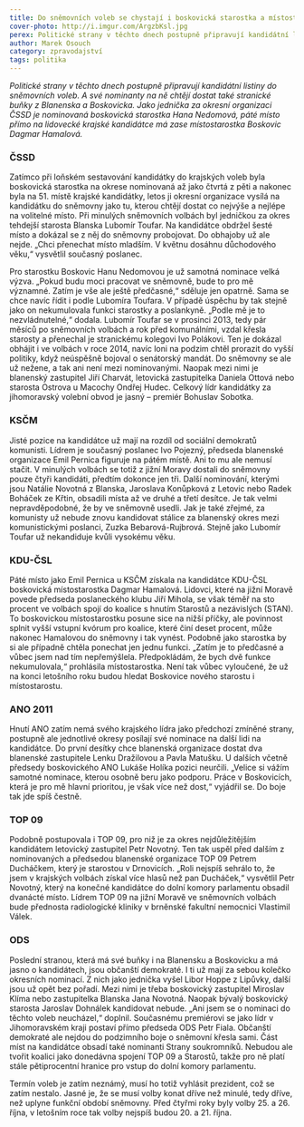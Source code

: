 ```yaml
---
title: Do sněmovních voleb se chystají i boskovická starostka a místostarostka
cover-photo: http://i.imgur.com/ArgzbKsl.jpg
perex: Politické strany v těchto dnech postupně připravují kandidátní listiny do sněmovních voleb. A své nominanty na ně chtějí dostat také stranické buňky z Blanenska a Boskovicka.
author: Marek Osouch
category: zpravodajství
tags: politika
---
```


*Politické strany v těchto dnech postupně připravují kandidátní listiny do sněmovních voleb. A své nominanty na ně chtějí dostat také stranické buňky z Blanenska a Boskovicka. Jako jednička za okresní organizaci ČSSD je nominovaná boskovická starostka Hana Nedomová, páté místo přímo na lidovecké krajské kandidátce má zase místostarostka Boskovic Dagmar Hamalová.*

### ČSSD

Zatímco při loňském sestavování kandidátky do krajských voleb byla boskovická starostka na okrese nominovaná až jako čtvrtá z pěti a nakonec byla na 51. místě krajské kandidátky, letos ji okresní organizace vysílá na kandidátku do sněmovny jako tu, kterou chtějí dostat co nejvýše a nejlépe na volitelné místo. Při minulých sněmovních volbách byl jedničkou za okres tehdejší starosta Blanska Lubomír Toufar. Na kandidátce obdržel šesté místo a dokázal se z něj do sněmovny probojovat. Do obhajoby už ale nejde. „Chci přenechat místo mladším. V květnu dosáhnu důchodového věku,“ vysvětlil současný poslanec.

Pro starostku Boskovic Hanu Nedomovou je už samotná nominace velká výzva. „Pokud budu moci pracovat ve sněmovně, bude to pro mě významné. Zatím je vše ale ještě předčasné,“ sděluje jen opatrně. Sama se chce navíc řídit i podle Lubomíra Toufara. V případě úspěchu by tak stejně jako on nekumulovala funkci starostky a poslankyně. „Podle mě je to nezvládnutelné,“ dodala. Lubomír Toufar se v prosinci 2013, tedy pár měsíců po sněmovních volbách a rok před komunálními, vzdal křesla starosty a přenechal je stranickému kolegovi Ivo Polákovi. Ten je dokázal obhájit i ve volbách v roce 2014, navíc loni na podzim chtěl prorazit do vyšší politiky, když neúspěšně bojoval o senátorský mandát. Do sněmovny se ale už nežene, a tak ani není mezi nominovanými. Naopak mezi nimi je blanenský zastupitel Jiří Charvát, letovická zastupitelka Daniela Ottová nebo starosta Ostrova u Macochy Ondřej Hudec. Celkový lídr kandidátky za jihomoravský volební obvod je jasný – premiér Bohuslav Sobotka. 

### KSČM

Jisté pozice na kandidátce už mají na rozdíl od sociální demokratů komunisti. Lídrem je současný poslanec Ivo Pojezný, předseda blanenské organizace Emil Pernica figuruje na pátém místě. Ani to mu ale nemusí stačit. V minulých volbách se totiž z jižní Moravy dostali do sněmovny pouze čtyři kandidáti, předtím dokonce jen tři. Další nominování, kterými jsou Natálie Novotná z Blanska, Jaroslava Konůpková z Letovic nebo Radek Boháček ze Křtin, obsadili místa až ve druhé a třetí desítce. Je tak velmi nepravděpodobné, že by ve sněmovně usedli. Jak je také zřejmé, za komunisty už nebude znovu kandidovat stálice za blanenský okres mezi komunistickými poslanci, Zuzka Bebarová-Rujbrová. Stejně jako Lubomír Toufar už nekandiduje kvůli vysokému věku.

### KDU-ČSL

Páté místo jako Emil Pernica u KSČM získala na kandidátce KDU-ČSL boskovická místostarostka Dagmar Hamalová. Lidovci, které na jižní Moravě povede předseda poslaneckého klubu Jiří Mihola, se však téměř na sto procent ve volbách spojí do koalice s hnutím Starostů a nezávislých (STAN). To boskovickou místostarostku posune sice na nižší příčky, ale povinnost splnit vyšší vstupní kvórum pro koalice, které činí deset procent, může nakonec Hamalovou do sněmovny i tak vynést. Podobně jako starostka by si ale případně chtěla ponechat jen jednu funkci. „Zatím je to předčasné a vůbec jsem nad tím nepřemýšlela. Předpokládám, že bych dvě funkce nekumulovala,“ prohlásila místostarostka. Není tak vůbec vyloučené, že už na konci letošního roku budou hledat Boskovice nového starostu i místostarostu.

### ANO 2011

Hnutí ANO zatím nemá svého krajského lídra jako předchozí zmíněné strany, postupně ale jednotlivé okresy posílají své nominace na další lidi na kandidátce. Do první desítky chce blanenská organizace dostat dva blanenské zastupitele Lenku Dražilovou a Pavla Matušku. U dalších včetně předsedy boskovického ANO Lukáše Holíka pozici neurčili. „Velice si vážím samotné nominace, kterou osobně beru jako podporu. Práce v Boskovicích, která je pro mě hlavní prioritou, je však více než dost,“ vyjádřil se. Do boje tak jde spíš čestně.

### TOP 09

Podobně postupovala i TOP 09, pro niž je za okres nejdůležitějším kandidátem letovický zastupitel Petr Novotný. Ten tak uspěl před dalším z nominovaných a předsedou blanenské organizace TOP 09 Petrem Ducháčkem, který je starostou v Drnovicích. „Roli nejspíš sehrálo to, že jsem v krajských volbách získal více hlasů než pan Ducháček,“ vysvětlil Petr Novotný, který na konečné kandidátce do dolní komory parlamentu obsadil dvanácté místo. Lídrem TOP 09 na jižní Moravě ve sněmovních volbách bude přednosta radiologické kliniky v brněnské fakultní nemocnici Vlastimil Válek. 

### ODS

Poslední stranou, která má své buňky i na Blanensku a Boskovicku a má jasno o kandidátech, jsou občanští demokraté. I ti už mají za sebou kolečko okresních nominací. Z nich jako jednička vyšel Libor Hoppe z Lipůvky, další jsou už opět bez pořadí. Mezi nimi je třeba boskovický zastupitel Miroslav Klíma nebo zastupitelka Blanska Jana Novotná. Naopak bývalý boskovický starosta Jaroslav Dohnálek kandidovat nebude. „Ani jsem se o nominaci do těchto voleb neucházel,“ doplnil. Současnému premiérovi se jako lídr v Jihomoravském kraji postaví přímo předseda ODS Petr Fiala. Občanští demokraté ale nejdou do podzimního boje o sněmovní křesla sami. Část míst na kandidátce obsadí také nominanti Strany soukromníků. Nebudou ale tvořit koalici jako donedávna spojení TOP 09 a Starostů, takže pro ně platí stále pětiprocentní hranice pro vstup do dolní komory parlamentu.

Termín voleb je zatím neznámý, musí ho totiž vyhlásit prezident, což se zatím nestalo. Jasné je, že se musí volby konat dříve než minulé, tedy dříve, než uplyne funkční období sněmovny. Před čtyřmi roky byly volby 25. a 26. října, v letošním roce tak volby nejspíš budou 20. a 21. října.
